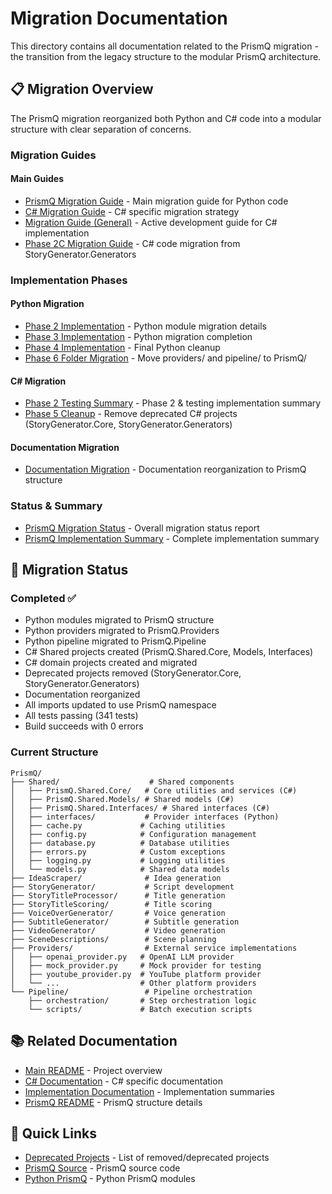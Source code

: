 # Migration Documentation

This directory contains all documentation related to the PrismQ migration - the transition from the legacy structure to the modular PrismQ architecture.

## 📋 Migration Overview

The PrismQ migration reorganized both Python and C# code into a modular structure with clear separation of concerns.

### Migration Guides

#### Main Guides
- [PrismQ Migration Guide](PRISMQ_MIGRATION.md) - Main migration guide for Python code
- [C# Migration Guide](CSHARP_MIGRATION.md) - C# specific migration strategy
- [Migration Guide (General)](MIGRATION_GUIDE.md) - Active development guide for C# implementation
- [Phase 2C Migration Guide](MIGRATION_GUIDE_PHASE2C.md) - C# code migration from StoryGenerator.Generators

### Implementation Phases

#### Python Migration
- [Phase 2 Implementation](PHASE2_IMPLEMENTATION.md) - Python module migration details
- [Phase 3 Implementation](PHASE3_IMPLEMENTATION.md) - Python migration completion
- [Phase 4 Implementation](PHASE4_IMPLEMENTATION.md) - Final Python cleanup
- [Phase 6 Folder Migration](PHASE6_FOLDER_MIGRATION.md) - Move providers/ and pipeline/ to PrismQ/

#### C# Migration
- [Phase 2 Testing Summary](PHASE2_TESTING_SUMMARY.md) - Phase 2 & testing implementation summary
- [Phase 5 Cleanup](PHASE5_CLEANUP.md) - Remove deprecated C# projects (StoryGenerator.Core, StoryGenerator.Generators)

#### Documentation Migration
- [Documentation Migration](DOCUMENTATION_MIGRATION.md) - Documentation reorganization to PrismQ structure

### Status & Summary

- [PrismQ Migration Status](PRISMQ_MIGRATION_STATUS.md) - Overall migration status report
- [PrismQ Implementation Summary](PRISMQ_IMPLEMENTATION_SUMMARY.md) - Complete implementation summary

## 🎯 Migration Status

### Completed ✅
- Python modules migrated to PrismQ structure
- Python providers migrated to PrismQ.Providers
- Python pipeline migrated to PrismQ.Pipeline
- C# Shared projects created (PrismQ.Shared.Core, Models, Interfaces)
- C# domain projects created and migrated
- Deprecated projects removed (StoryGenerator.Core, StoryGenerator.Generators)
- Documentation reorganized
- All imports updated to use PrismQ namespace
- All tests passing (341 tests)
- Build succeeds with 0 errors

### Current Structure

```
PrismQ/
├── Shared/                    # Shared components
│   ├── PrismQ.Shared.Core/   # Core utilities and services (C#)
│   ├── PrismQ.Shared.Models/ # Shared models (C#)
│   ├── PrismQ.Shared.Interfaces/ # Shared interfaces (C#)
│   ├── interfaces/           # Provider interfaces (Python)
│   ├── cache.py             # Caching utilities
│   ├── config.py            # Configuration management
│   ├── database.py          # Database utilities
│   ├── errors.py            # Custom exceptions
│   ├── logging.py           # Logging utilities
│   └── models.py            # Shared data models
├── IdeaScraper/              # Idea generation
├── StoryGenerator/           # Script development
├── StoryTitleProcessor/      # Title generation
├── StoryTitleScoring/        # Title scoring
├── VoiceOverGenerator/       # Voice generation
├── SubtitleGenerator/        # Subtitle generation
├── VideoGenerator/           # Video generation
├── SceneDescriptions/        # Scene planning
├── Providers/                # External service implementations
│   ├── openai_provider.py   # OpenAI LLM provider
│   ├── mock_provider.py     # Mock provider for testing
│   ├── youtube_provider.py  # YouTube platform provider
│   └── ...                  # Other platform providers
└── Pipeline/                 # Pipeline orchestration
    ├── orchestration/       # Step orchestration logic
    └── scripts/             # Batch execution scripts
```

## 📚 Related Documentation

- [Main README](../../README.md) - Project overview
- [C# Documentation](../csharp/) - C# specific documentation
- [Implementation Documentation](../implementation/) - Implementation summaries
- [PrismQ README](../../src/CSharp/PrismQ/README.md) - PrismQ structure details

## 🚀 Quick Links

- [Deprecated Projects](../../DEPRECATED_PROJECTS.md) - List of removed/deprecated projects
- [PrismQ Source](../../src/CSharp/PrismQ/) - PrismQ source code
- [Python PrismQ](../../PrismQ/) - Python PrismQ modules
